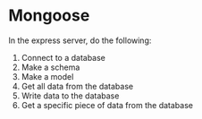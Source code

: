 # Mongoose

In the express server, do the following:

1.  Connect to a database
2.  Make a schema
3.  Make a model
4.  Get all data from the database
5.  Write data to the database
6.  Get a specific piece of data from the database
